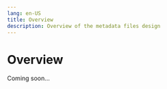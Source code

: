 ```yaml
---
lang: en-US
title: Overview
description: Overview of the metadata files design
---
```


# Overview

Coming soon...
